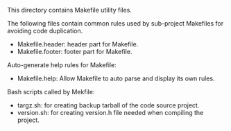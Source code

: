 This directory contains Makefile utility files.

The following files contain common rules used by sub-project Makefiles for avoiding code duplication.
* Makefile.header: header part for Makefile.
* Makefile.footer: footer part for Makefile.

Auto-generate help rules for Makefile:
* Makefile.help: Allow Makefile to auto parse and display its own rules.

Bash scripts called by Mekfile:
* targz.sh: for creating backup tarball of the code source project.
* version.sh: for creating version.h file needed when compiling the project.
